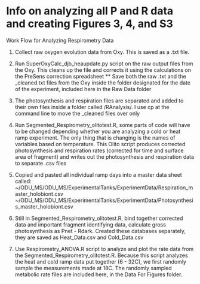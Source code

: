 # Info on analyzing all P and R data and creating Figures 3, 4, and S3

Work Flow for Analyzing Respirometry Data

1. Collect raw oxygen evolution data from Oxy. This is saved as a .txt file. 

2. Run SuperOxyCalc_djb_heaupdate.py script on the raw output files from the Oxy. This cleans up the file and corrects it using the calculations on the PreSens correction spreadsheet
** Save both the raw .txt and the _cleaned.txt files from the Oxy inside the folder designated for the date of the experiment, included here in the Raw Data folder

3. The photosynthesis and respiration files are separated and added to their own files inside a folder called /RAnalysis/. I use cp at the command line to move the _cleaned files over only

4. Run Segmented_Respirometry_olitotest.R, some parts of code will have to be changed depending whether you are analyzing a cold or heat ramp experiment. The only thing that is changing is the names of variables based on temperature. This Olito script produces corrected photosynthesis and respiration rates (corrected for time and surface area of fragment) and writes out the photosynthesis and respiration data to separate .csv files

5. Copied and pasted all individual ramp days into a master data sheet called: 
~/ODU_MS/ODU_MS/ExperimentalTanks/ExperimentData/Respiration_master_holobiont.csv
~/ODU_MS/ODU_MS/ExperimentalTanks/ExperimentData/Photosynthesis_master_holobiont.csv

6. Still in Segmented_Respirometry_olitotest.R, bind together corrected data and important fragment identifying data, calculate gross photosynthesis as Pnet - Rdark. Created these databases separately, they are saved as Heat_Data.csv and Cold_Data.csv

7. Use Respirometry_ANOVA.R script to analyze and plot the rate data from the Segmented_Respirometry_olitotest.R. Because this script analyzes the heat and cold ramp data put together (6 - 32C), we first randomly sample the measurements made at 18C. The randomly sampled metabolic rate files are included here, in the Data For Figures folder. 


